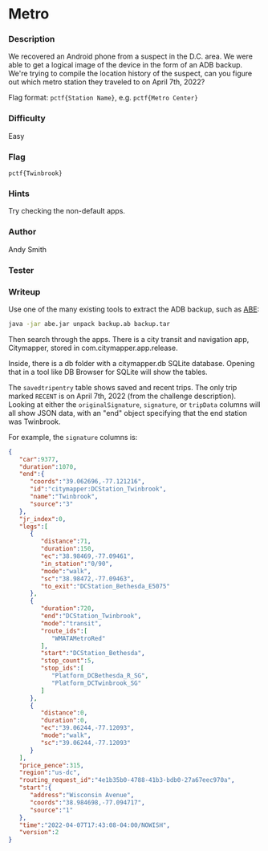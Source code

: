 # Metro

### Description

We recovered an Android phone from a suspect in the D.C. area. We were able to get a logical image of the device in the form of an ADB backup. We're trying to compile the location history of the suspect, can you figure out which metro station they traveled to on April 7th, 2022?

Flag format: `pctf{Station Name}`, e.g. `pctf{Metro Center}`

### Difficulty
Easy

### Flag

`pctf{Twinbrook}`

### Hints

Try checking the non-default apps.

### Author

Andy Smith

### Tester

### Writeup

Use one of the many existing tools to extract the ADB backup, such as [ABE](https://github.com/nelenkov/android-backup-extractor):

```bash
java -jar abe.jar unpack backup.ab backup.tar
```

Then search through the apps. There is a city transit and navigation app, Citymapper, stored in com.citymapper.app.release.

Inside, there is a db folder with a citymapper.db SQLite database. Opening that in a tool like DB Browser for SQLite will show the tables.

The `savedtripentry` table shows saved and recent trips. The only trip marked `RECENT` is on April 7th, 2022 (from the challenge description). Looking at either the `originalSignature`, `signature`, or `tripData` columns will all show JSON data, with an "end" object specifying that the end station was Twinbrook.

For example, the `signature` columns is:

```json
{
   "car":9377,
   "duration":1070,
   "end":{
      "coords":"39.062696,-77.121216",
      "id":"citymapper:DCStation_Twinbrook",
      "name":"Twinbrook",
      "source":"3"
   },
   "jr_index":0,
   "legs":[
      {
         "distance":71,
         "duration":150,
         "ec":"38.98469,-77.09461",
         "in_station":"0/90",
         "mode":"walk",
         "sc":"38.98472,-77.09463",
         "to_exit":"DCStation_Bethesda_E5075"
      },
      {
         "duration":720,
         "end":"DCStation_Twinbrook",
         "mode":"transit",
         "route_ids":[
            "WMATAMetroRed"
         ],
         "start":"DCStation_Bethesda",
         "stop_count":5,
         "stop_ids":[
            "Platform_DCBethesda_R_SG",
            "Platform_DCTwinbrook_SG"
         ]
      },
      {
         "distance":0,
         "duration":0,
         "ec":"39.06244,-77.12093",
         "mode":"walk",
         "sc":"39.06244,-77.12093"
      }
   ],
   "price_pence":315,
   "region":"us-dc",
   "routing_request_id":"4e1b35b0-4788-41b3-bdb0-27a67eec970a",
   "start":{
      "address":"Wisconsin Avenue",
      "coords":"38.984698,-77.094717",
      "source":"1"
   },
   "time":"2022-04-07T17:43:08-04:00/NOWISH",
   "version":2
}
```
